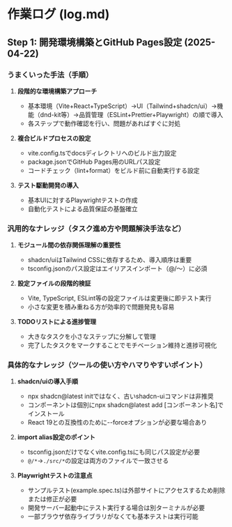 # 作業ログ (log.md)

## Step 1: 開発環境構築とGitHub Pages設定 (2025-04-22)

### うまくいった手法（手順）

1. **段階的な環境構築アプローチ**
   - 基本環境（Vite+React+TypeScript）→UI（Tailwind+shadcn/ui）→機能（dnd-kit等）→品質管理（ESLint+Prettier+Playwright）の順で導入
   - 各ステップで動作確認を行い、問題があればすぐに対処

2. **複合ビルドプロセスの設定**
   - vite.config.tsでdocsディレクトリへのビルド出力設定
   - package.jsonでGitHub Pages用のURLパス設定
   - コードチェック（lint+format）をビルド前に自動実行する設定

3. **テスト駆動開発の導入**
   - 基本UIに対するPlaywrightテストの作成
   - 自動化テストによる品質保証の基盤確立

### 汎用的なナレッジ（タスク進め方や問題解決手法など）

1. **モジュール間の依存関係理解の重要性**
   - shadcn/uiはTailwind CSSに依存するため、導入順序は重要
   - tsconfig.jsonのパス設定はエイリアスインポート（@/〜）に必須

2. **設定ファイルの段階的検証**
   - Vite, TypeScript, ESLint等の設定ファイルは変更後に即テスト実行
   - 小さな変更を積み重ねる方が効率的で問題発見も容易

3. **TODOリストによる進捗管理**
   - 大きなタスクを小さなステップに分解して管理
   - 完了したタスクをマークすることでモチベーション維持と進捗可視化

### 具体的なナレッジ（ツールの使い方やハマりやすいポイント）

1. **shadcn/uiの導入手順**
   - npx shadcn@latest initではなく、古いshadcn-uiコマンドは非推奨
   - コンポーネントは個別にnpx shadcn@latest add [コンポーネント名]でインストール
   - React 19との互換性のために--forceオプションが必要な場合あり

2. **import alias設定のポイント**
   - tsconfig.jsonだけでなくvite.config.tsにも同じパス設定が必要
   - `@/*`→`./src/*`の設定は両方のファイルで一致させる

3. **Playwrightテストの注意点**
   - サンプルテスト(example.spec.ts)は外部サイトにアクセスするため削除または修正が必要
   - 開発サーバー起動中にテスト実行する場合は別ターミナルが必要
   - 一部ブラウザ依存ライブラリがなくても基本テストは実行可能
